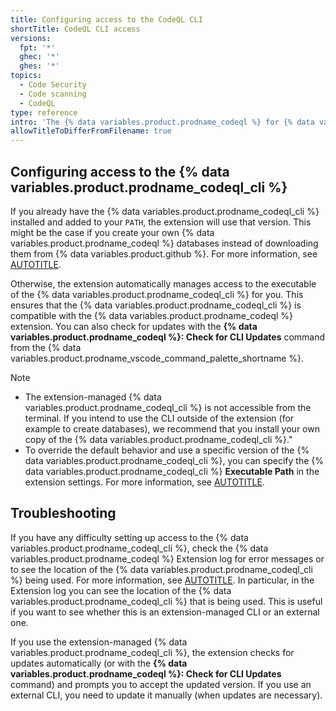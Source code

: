 ```yaml
---
title: Configuring access to the CodeQL CLI
shortTitle: CodeQL CLI access
versions:
  fpt: '*'
  ghec: '*'
  ghes: '*'
topics:
  - Code Security
  - Code scanning
  - CodeQL
type: reference
intro: 'The {% data variables.product.prodname_codeql %} for {% data variables.product.prodname_vscode %} extension uses the {% data variables.product.prodname_codeql_cli %} to compile and run queries.'
allowTitleToDifferFromFilename: true
---
```


## Configuring access to the {% data variables.product.prodname_codeql_cli %}

If you already have the {% data variables.product.prodname_codeql_cli %} installed and added to your `PATH`, the extension will use that version. This might be the case if you create your own {% data variables.product.prodname_codeql %} databases instead of downloading them from {% data variables.product.github %}. For more information, see [AUTOTITLE](/code-security/codeql-cli/getting-started-with-the-codeql-cli/preparing-your-code-for-codeql-analysis).

Otherwise, the extension automatically manages access to the executable of the {% data variables.product.prodname_codeql_cli %} for you. This ensures that the {% data variables.product.prodname_codeql_cli %} is compatible with the {% data variables.product.prodname_codeql %} extension. You can also check for updates with the **{% data variables.product.prodname_codeql %}: Check for CLI Updates** command from the {% data variables.product.prodname_vscode_command_palette_shortname %}.

> [!NOTE]
> * The extension-managed {% data variables.product.prodname_codeql_cli %} is not accessible from the terminal. If you intend to use the CLI outside of the extension (for example to create databases), we recommend that you install your own copy of the {% data variables.product.prodname_codeql_cli %}."
> * To override the default behavior and use a specific version of the {% data variables.product.prodname_codeql_cli %}, you can specify the {% data variables.product.prodname_codeql_cli %} **Executable Path** in the extension settings. For more information, see [AUTOTITLE](/code-security/codeql-for-vs-code/using-the-advanced-functionality-of-the-codeql-for-vs-code-extension/customizing-settings).

## Troubleshooting

If you have any difficulty setting up access to the {% data variables.product.prodname_codeql_cli %}, check the {% data variables.product.prodname_codeql %} Extension log for error messages or to see the location of the {% data variables.product.prodname_codeql_cli %} being used. For more information, see [AUTOTITLE](/code-security/codeql-for-vs-code/troubleshooting-codeql-for-vs-code/accessing-logs). In particular, in the Extension log you can see the location of the {% data variables.product.prodname_codeql_cli %} that is being used. This is useful if you want to see whether this is an extension-managed CLI or an external one.

If you use the extension-managed {% data variables.product.prodname_codeql_cli %}, the extension checks for updates automatically (or with the **{% data variables.product.prodname_codeql %}: Check for CLI Updates** command) and prompts you to accept the updated version. If you use an external CLI, you need to update it manually (when updates are necessary).
